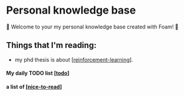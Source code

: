 # Personal knowledge base

👋 Welcome to your my personal knowledge base created with Foam! 💓

## Things that I'm reading:
- my phd thesis is about [[reinforcement-learning]].

####  My daily TODO list [[todo]]

#### a list of [[nice-to-read]]

[//begin]: # "Autogenerated link references for markdown compatibility"
[reinforcement-learning]: reinforcement-learning "Reinforcement Learning"
[todo]: todo "Todo"
[nice-to-read]: nice-to-read "Worth reading material"
[//end]: # "Autogenerated link references"
